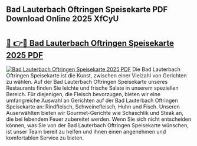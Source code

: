 ## Bad Lauterbach Oftringen Speisekarte PDF Download Online 2025 XfCyU

# <h2><a href="http://gceeba.nevu.top/?p=Bad+Lauterbach+Oftringen+Speisekarte">🔗 👉🔴 Bad Lauterbach Oftringen Speisekarte 2025 PDF</a></h2>

[![Bad Lauterbach Oftringen Speisekarte 2025 PDF](https://i.imgur.com/dBaPXMq.png)](http://gceeba.nevu.top/?p=Bad+Lauterbach+Oftringen+Speisekarte)
Die Bad Lauterbach Oftringen Speisekarte ist die Kunst, zwischen einer Vielzahl von Gerichten zu wählen. Auf der Bad Lauterbach Oftringen Speisekarte unseres Restaurants finden Sie leichte und frische Salate in unserem speziellen Bereich. Für diejenigen, die Fleisch bevorzugen, bieten wir eine umfangreiche Auswahl an Gerichten auf der Bad Lauterbach Oftringen Speisekarte an: Rindfleisch, Schweinefleisch, Huhn und Fisch. Unseren Auserwählten bieten wir Gourmet-Gerichte wie Schaschlik und Steak an, die bei lebendem Feuer zubereitet werden. Wenn Sie sich nicht entscheiden können, was Sie von der Bad Lauterbach Oftringen Speisekarte wünschen, ist unser Team bereit zu helfen und Ihnen einen angenehmen und komfortablen Service zu bieten.
